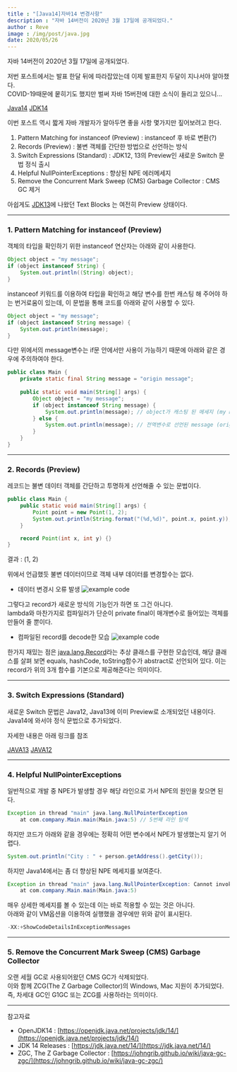 ```yaml
---
title : "[Java14]자바14 변경사항"
description : "자바 14버전이 2020년 3월 17일에 공개되었다."
author : Reve
image : /img/post/java.jpg
date: 2020/05/26
---
```


자바 14버전이 2020년 3월 17일에 공개되었다.

저번 포스트에서는 발표 한달 뒤에 따라잡았는데 이제 발표한지 두달이 지나서야 알아챘다.  
COVID-19때문에 뭍히기도 했지만 벌써 자바 15버전에 대한 소식이 들리고 있으니...

[Java14](https://jdk.java.net/14/)
[JDK14](https://openjdk.java.net/projects/jdk/14/)

이번 포스트 역시 짧게 자바 개발자가 알아두면 좋을 사항 몇가지만 짚어보려고 한다.

1. Pattern Matching for instanceof (Preview) : instanceof 후 바로 변환(?)
2. Records (Preview) : 불변 객체를 간단한 방법으로 선언하는 방식
3. Switch Expressions (Standard) : JDK12, 13의 Preview인 새로운 Switch 문법 정식 출시
4. Helpful NullPointerExceptions : 향상된 NPE 에러메세지
5. Remove the Concurrent Mark Sweep (CMS) Garbage Collector : CMS GC 제거

아쉽게도 [JDK13](https://blog.revelope.kr/post/java/java13/)에 나왔던 Text Blocks 는 여전히 Preview 상태이다.

---

### 1. Pattern Matching for instanceof (Preview)

객체의 타입을 확인하기 위한 instanceof 연산자는 아래와 같이 사용한다.

```java
Object object = "my message";
if (object instanceof String) {
	System.out.println((String) object);
}
```

instanceof 키워드를 이용하여 타입을 확인하고 해당 변수를 한번 캐스팅 해 주어야 하는 번거로움이 있는데, 이 문법을 통해 코드를 아래와 같이 사용할 수 있다.

```java
Object object = "my message";
if (object instanceof String message) {
	System.out.println(message);
}
```

다만 위에서의 message변수는 if문 안에서만 사용이 가능하기 때문에 아래와 같은 경우에 주의하여야 한다.

```java
public class Main {
	private static final String message = "origin message";
	
	public static void main(String[] args) {
		Object object = "my message";
		if (object instanceof String message) {
			System.out.println(message); // object가 캐스팅 된 메세지 (my message)
		} else {
			System.out.println(message); // 전역변수로 선언된 message (origin message)
		}
	}
}
```

---

### 2. Records (Preview)

레코드는 불변 데이터 객체를 간단하고 투명하게 선언해줄 수 있는 문법이다.

```java
public class Main {
	public static void main(String[] args) {
		Point point = new Point(1, 2);
		System.out.println(String.format("(%d,%d)", point.x, point.y));
	}

	record Point(int x, int y) {}
}
```

결과 : (1, 2)

위에서 언급했듯 불변 데이터이므로 객체 내부 데이터를 변경할수는 없다.

- 데이터 변경시 오류 발생
![example code](https://user-images.githubusercontent.com/9425680/141605154-593532ac-d976-48df-bd42-d810c59e127e.png)

그렇다고 record가 새로운 방식의 기능인가 하면 또 그건 아니다.  
lambda와 마찬가지로 컴파일러가 단순이 private final이 매개변수로 들어있는 객체를 만들어 줄 뿐이다.

- 컴파일된 record를 decode한 모습
![example code](https://user-images.githubusercontent.com/9425680/141605160-3f8de660-8fef-4a1d-b502-96454ca54631.png)

한가지 재밌는 점은 [java.lang.Record](https://docs.oracle.com/en/java/javase/14/docs/api/java.base/java/lang/Record.html)라는 추상 클래스를 구현한 모습인데, 해당 클래스를 살펴 보면 equals, hashCode, toString함수가 abstract로 선언되어 있다. 이는 record가 위의 3개 함수를 기본으로 제공해준다는 의미이다.

---

### 3. Switch Expressions (Standard)

새로운 Switch 문법은 Java12, Java13에 이미 Preview로 소개되었던 내용이다.  
Java14에 와서야 정식 문법으로 추가되었다.

자세한 내용은 아래 링크를 참조

[JAVA13](https://blog.revelope.kr/post/java/java13/)
[JAVA12](https://blog.revelope.kr/post/java/java12/)

---

### 4. Helpful NullPointerExceptions

일반적으로 개발 중 NPE가 발생할 경우 해당 라인으로 가서 NPE의 원인을 찾으면 된다.

```java
Exception in thread "main" java.lang.NullPointerException
	at com.company.Main.main(Main.java:5) // 5번째 라인 탐색
```

하지만 코드가 아래와 같을 경우에는 정확히 어떤 변수에서 NPE가 발생했는지 알기 어렵다.

```java
System.out.println("City : " + person.getAddress().getCity());
```

하지만 Java14에서는 좀 더 향상된 NPE 메세지를 보여준다.

```java
Exception in thread "main" java.lang.NullPointerException: Cannot invoke "com.company.Main$Address.getCity()" because the return value of "com.company.Main$Person.getAddress()" is null
	at com.company.Main.main(Main.java:5)
```

매우 상세한 메세지를 볼 수 있는데 이는 바로 적용할 수 있는 것은 아니다.  
아래와 같이 VM옵션을 이용하여 실행했을 경우에만 위와 같이 표시된다.

```java
-XX:+ShowCodeDetailsInExceptionMessages
```

---

### 5. Remove the Concurrent Mark Sweep (CMS) Garbage Collector

오랜 세월 GC로 사용되어왔던 CMS GC가 삭제되었다.  
이와 함께 ZCG(The Z Garbage Collector)의 Windows, Mac 지원이 추가되었다.  
즉, 차세대 GC인 G1GC 또는 ZCG를 사용하라는 의미이다.

---

참고자료

- OpenJDK14 : [https://openjdk.java.net/projects/jdk/14/](https://openjdk.java.net/projects/jdk/14/)
- JDK 14 Releases : [https://jdk.java.net/14/](https://jdk.java.net/14/)
- ZGC, The Z Garbage Collector : [https://johngrib.github.io/wiki/java-gc-zgc/](https://johngrib.github.io/wiki/java-gc-zgc/)
